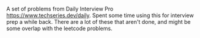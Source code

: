 A set of problems from Daily Interview Pro https://www.techseries.dev/daily. Spent some time using this for interview prep a while back.
There are a lot of these that aren't done, and might be some overlap with the leetcode problems.